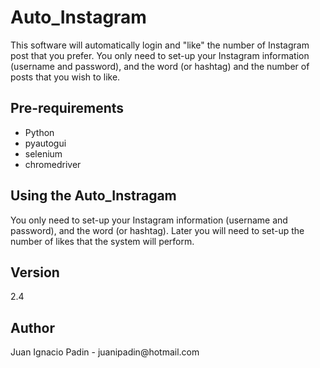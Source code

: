 # Auto_Instagram
This software will automatically login and "like" the number of Instagram post that you prefer. You only need to set-up your Instagram information (username and password), and the word (or hashtag) and the number of posts that you  wish to like.

<h2>Pre-requirements</h2>
<ul>
<li>Python</li>
<li>pyautogui</li>
<li>selenium</li>
<li>chromedriver</li>

</ul>

<h2>Using the Auto_Instragam</h2>
You only need to set-up your Instagram information (username and password), and the word (or hashtag). Later you will need to set-up the number of likes that the system will perform.

<h2>Version</h2>
2.4

<h2>Author</h2>
Juan Ignacio Padin - juanipadin@hotmail.com
